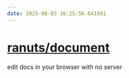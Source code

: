 ```yaml
---
date: 2025-08-03 16:25:56.641501
---
```


# [ranuts/document](https://github.com/ranuts/document)

edit docs in your browser with no server
